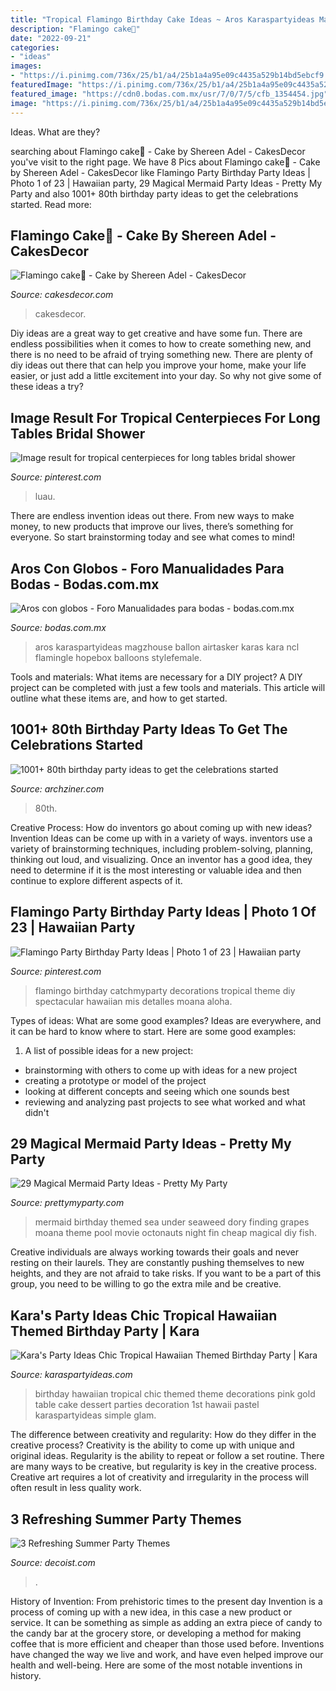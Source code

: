```yaml
---
title: "Tropical Flamingo Birthday Cake Ideas ~ Aros Karaspartyideas Magzhouse Ballon Airtasker Karas Kara Ncl Flamingle Hopebox Balloons Stylefemale"
description: "Flamingo cake🌸"
date: "2022-09-21"
categories:
- "ideas"
images:
- "https://i.pinimg.com/736x/25/b1/a4/25b1a4a95e09c4435a529b14bd5ebcf9.jpg"
featuredImage: "https://i.pinimg.com/736x/25/b1/a4/25b1a4a95e09c4435a529b14bd5ebcf9.jpg"
featured_image: "https://cdn0.bodas.com.mx/usr/7/0/7/5/cfb_1354454.jpg"
image: "https://i.pinimg.com/736x/25/b1/a4/25b1a4a95e09c4435a529b14bd5ebcf9.jpg"
---
```



Ideas. What are they?

	

		
searching about Flamingo cake🌸 - Cake by Shereen Adel - CakesDecor you've visit to the right page. We have 8 Pics about Flamingo cake🌸 - Cake by Shereen Adel - CakesDecor like Flamingo Party Birthday Party Ideas | Photo 1 of 23 | Hawaiian party, 29 Magical Mermaid Party Ideas - Pretty My Party and also 1001+ 80th birthday party ideas to get the celebrations started. Read more:
		
    
## Flamingo Cake🌸 - Cake By Shereen Adel - CakesDecor

<img loading=lazy src="https://pic.cakesdecor.com/m/ogqcmjmasenasrra75sx.jpg" onerror="this.onerror=null;this.src='https://tse4.mm.bing.net/th?id=OIP.6p6yWEYmUJ_Ot_H-7r-tNgHaJ0&amp;pid=15.1';" alt="Flamingo cake🌸 - Cake by Shereen Adel - CakesDecor">

_Source: cakesdecor.com_

>cakesdecor. 

	

Diy ideas are a great way to get creative and have some fun. There are endless possibilities when it comes to how to create something new, and there is no need to be afraid of trying something new. There are plenty of diy ideas out there that can help you improve your home, make your life easier, or just add a little excitement into your day. So why not give some of these ideas a try?

    
## Image Result For Tropical Centerpieces For Long Tables Bridal Shower

<img loading=lazy src="https://i.pinimg.com/736x/1b/6e/d8/1b6ed890d0af70c30e81772aa8e868c6.jpg" onerror="this.onerror=null;this.src='https://tse2.mm.bing.net/th?id=OIP.mAMZK8sOKgjl9WW3fy_nnwHaLH&amp;pid=15.1';" alt="Image result for tropical centerpieces for long tables bridal shower">

_Source: pinterest.com_

>luau. 

	

There are endless invention ideas out there. From new ways to make money, to new products that improve our lives, there’s something for everyone. So start brainstorming today and see what comes to mind!

    
## Aros Con Globos - Foro Manualidades Para Bodas - Bodas.com.mx

<img loading=lazy src="https://cdn0.bodas.com.mx/usr/7/0/7/5/cfb_1354454.jpg" onerror="this.onerror=null;this.src='https://tse2.mm.bing.net/th?id=OIP.9UbsJLszkAtbHrlPY_V3TQAAAA&amp;pid=15.1';" alt="Aros con globos - Foro Manualidades para bodas - bodas.com.mx">

_Source: bodas.com.mx_

>aros karaspartyideas magzhouse ballon airtasker karas kara ncl flamingle hopebox balloons stylefemale. 

	

Tools and materials: What items are necessary for a DIY project?
A DIY project can be completed with just a few tools and materials. This article will outline what these items are, and how to get started.

    
## 1001+ 80th Birthday Party Ideas To Get The Celebrations Started

<img loading=lazy src="https://archziner.com/wp-content/uploads/2020/05/two-tier-cake-decorated-with-purple-and-green-flowers-made-of-fondant-80th-birthday-party-number-eighty-on-top.jpg" onerror="this.onerror=null;this.src='https://tse2.mm.bing.net/th?id=OIP.PQ_OdvTEZwpnAorgMGZItwHaJ3&amp;pid=15.1';" alt="1001+ 80th birthday party ideas to get the celebrations started">

_Source: archziner.com_

>80th. 

	

Creative Process: How do inventors go about coming up with new ideas?
Invention Ideas can be come up with in a variety of ways. inventors use a variety of brainstorming techniques, including problem-solving, planning, thinking out loud, and visualizing. Once an inventor has a good idea, they need to determine if it is the most interesting or valuable idea and then continue to explore different aspects of it.

    
## Flamingo Party Birthday Party Ideas | Photo 1 Of 23 | Hawaiian Party

<img loading=lazy src="https://i.pinimg.com/736x/25/b1/a4/25b1a4a95e09c4435a529b14bd5ebcf9.jpg" onerror="this.onerror=null;this.src='https://tse4.mm.bing.net/th?id=OIP.AwBgxATCpK1lUROOlRwEGAHaJ4&amp;pid=15.1';" alt="Flamingo Party Birthday Party Ideas | Photo 1 of 23 | Hawaiian party">

_Source: pinterest.com_

>flamingo birthday catchmyparty decorations tropical theme diy spectacular hawaiian mis detalles moana aloha. 

	

Types of ideas: What are some good examples?
Ideas are everywhere, and it can be hard to know where to start. Here are some good examples:
1. A list of possible ideas for a new project: 
- brainstorming with others to come up with ideas for a new project 
- creating a prototype or model of the project 
- looking at different concepts and seeing which one sounds best 
- reviewing and analyzing past projects to see what worked and what didn't 

    
## 29 Magical Mermaid Party Ideas - Pretty My Party

<img loading=lazy src="http://www.prettymyparty.com/wp-content/uploads/2017/07/mermaid-party-ideas-seaweed.jpg" onerror="this.onerror=null;this.src='https://tse2.mm.bing.net/th?id=OIP.hnVRP2Ey2T_fVB4IQvm17gAAAA&amp;pid=15.1';" alt="29 Magical Mermaid Party Ideas - Pretty My Party">

_Source: prettymyparty.com_

>mermaid birthday themed sea under seaweed dory finding grapes moana theme pool movie octonauts night fin cheap magical diy fish. 

	

Creative individuals are always working towards their goals and never resting on their laurels. They are constantly pushing themselves to new heights, and they are not afraid to take risks. If you want to be a part of this group, you need to be willing to go the extra mile and be creative.

    
## Kara&#039;s Party Ideas Chic Tropical Hawaiian Themed Birthday Party | Kara

<img loading=lazy src="https://karaspartyideas.com/wp-content/uploads/2016/06/Chic-Tropical-Hawaiian-Themed-Birthday-Party-via-Karas-Party-Ideas-KarasPartyIdeas.com27.jpg" onerror="this.onerror=null;this.src='https://tse3.mm.bing.net/th?id=OIP.7R1v3GsDj5SYJ9JVTzIEwwHaLG&amp;pid=15.1';" alt="Kara&#039;s Party Ideas Chic Tropical Hawaiian Themed Birthday Party | Kara">

_Source: karaspartyideas.com_

>birthday hawaiian tropical chic themed theme decorations pink gold table cake dessert parties decoration 1st hawaii pastel karaspartyideas simple glam. 

	

The difference between creativity and regularity: How do they differ in the creative process?
Creativity is the ability to come up with unique and original ideas. Regularity is the ability to repeat or follow a set routine. There are many ways to be creative, but regularity is key in the creative process. Creative art requires a lot of creativity and irregularity in the process will often result in less quality work.

    
## 3 Refreshing Summer Party Themes

<img loading=lazy src="https://cdn.decoist.com/wp-content/uploads/2014/06/Pink-balloons-set-a-festive-tone.jpg" onerror="this.onerror=null;this.src='https://tse4.mm.bing.net/th?id=OIP.LUa_aJQ6z38n5UtDXCNcoAHaLH&amp;pid=15.1';" alt="3 Refreshing Summer Party Themes">

_Source: decoist.com_

>. 

	

History of Invention: From prehistoric times to the present day
Invention is a process of coming up with a new idea, in this case a new product or service. It can be something as simple as adding an extra piece of candy to the candy bar at the grocery store, or developing a method for making coffee that is more efficient and cheaper than those used before. Inventions have changed the way we live and work, and have even helped improve our health and well-being. Here are some of the most notable inventions in history.

